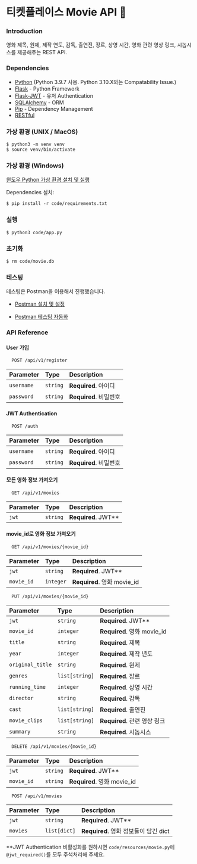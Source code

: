 # 티켓플레이스 Movie API 🎥
### Introduction
영화 제목, 원제, 제작 연도, 감독, 출연진, 장르, 상영 시간, 영화 관련 영상 링크, 시놉시스를 제공해주는 REST API.  

### Dependencies

* [Python](https://www.python.org/) (Python 3.9.7 사용. Python 3.10.X와는 Compatability Issue.)
* [Flask](https://flask.palletsprojects.com/) - Python Framework
* [Flask-JWT](https://https://pythonhosted.org/Flask-JWT/) - 유저 Authentication
* [SQLAlchemy](https://docs.sqlalchemy.org/) - ORM
* [Pip](https://pypi.org/project/pip/) - Dependency Management
* [RESTful](https://restfulapi.net/)

### 가상 환경 (UNIX / MacOS)

```
$ python3 -m venv venv
$ source venv/bin/activate
```
### 가상 환경 (Windows)

[윈도우 Python 가상 환경 설치 및 실행](https://docs.python.org/ko/3.9/library/venv.html)

Dependencies 설치:

```
$ pip install -r code/requirements.txt
```

### 실행
 
```
$ python3 code/app.py
```
### 초기화
```
$ rm code/movie.db
```

### 테스팅

테스팅은 Postman을 이용해서 진행했습니다.

* [Postman 설치 및 설정](https://choisiel.tistory.com/14)

* [Postman 테스팅 자동화](https://heropy.blog/2020/08/31/postman-api-testing/)


### API Reference

#### User 가입
```http
  POST /api/v1/register
```
| Parameter | Type     | Description                |
| :-------- | :------- | :------------------------- |
| `username` | `string` | **Required**. 아이디 |
| `password` | `string` | **Required**. 비밀번호 |

#### JWT Authentication
```http
  POST /auth
```
| Parameter | Type     | Description                |
| :-------- | :------- | :------------------------- |
| `username` | `string` | **Required**. 아이디 |
| `password` | `string` | **Required**. 비밀번호 |

#### 모든 영화 정보 가져오기

```http
  GET /api/v1/movies
```
| Parameter | Type     | Description                |
| :-------- | :------- | :------------------------- |
| `jwt` | `string` | **Required**. JWT** |

#### movie_id로 영화 정보 가져오기

```http
  GET /api/v1/movies/{movie_id}
```

| Parameter | Type     | Description                       |
| :-------- | :------- | :-------------------------------- |
| `jwt` | `string` | **Required**.  JWT**|
| `movie_id`      | `integer` | **Required**. 영화 movie_id |

```http
  PUT /api/v1/movies/{movie_id}
```

| Parameter | Type     | Description                       |
| :-------- | :------- | :-------------------------------- |
| `jwt` | `string` | **Required**.  JWT**|
| `movie_id`      | `integer` | **Required**. 영화 movie_id |
| `title`      | `string` | **Required**. 제목 |
| `year`      | `integer` | **Required**. 제작 년도 |
| `original_title`      | `string` | **Required**. 원제 |
| `genres`      | `list[string]` | **Required**. 장르 |
| `running_time`      | `integer` | **Required**. 상영 시간 |
| `director`      | `string` | **Required**. 감독 |
| `cast`      | `list[string]` | **Required**. 출연진 |
| `movie_clips`      | `list[string]` | **Required**. 관련 영상 링크 |
| `summary`      | `string` | **Required**. 시놉시스 |

```http
  DELETE /api/v1/movies/{movie_id}
```

| Parameter | Type     | Description                       |
| :-------- | :------- | :-------------------------------- |
| `jwt` | `string` | **Required**.  JWT**|
| `movie_id`      | `string` | **Required**. 영화 movie_id |

```http
  POST /api/v1/movies
```
| Parameter | Type     | Description                       |
| :-------- | :------- | :-------------------------------- |
| `jwt` | `string` | **Required**.  JWT**|
| `movies`      | `list[dict]` | **Required**. 영화 정보들이 담긴 dict |

**JWT Authentication 비활성화를 원하시면 ``` code/resources/movie.py ```에 ``` @jwt_required()```를 모두 주석처리해 주세요.
